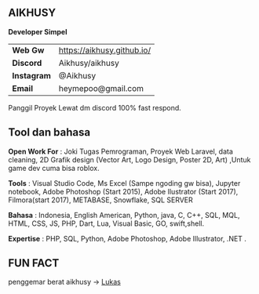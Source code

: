 ## AIKHUSY

**Developer Simpel**  
<table>
  <tr>
    <td><strong>Web Gw</strong></td>
    <td> <a href="https://aikhusy.github.io/">https://aikhusy.github.io/</a></td>
  </tr>
  <tr>
    <td><strong>Discord</strong></td>
    <td> Aikhusy/aikhusy</td>
  </tr>
  <tr>
    <td><strong>Instagram</strong></td>
    <td> @Aikhusy</td>
  </tr>
  <tr>
    <td><strong>Email</strong></td>
    <td> heymepoo@gmail.com</td>
  </tr>
</table>

Panggil Proyek Lewat dm discord 100% fast respond.

## Tool dan bahasa

**Open Work For** : Joki Tugas Pemrograman, Proyek Web Laravel, data cleaning, 2D Grafik design (Vector Art, Logo Design, Poster 2D, Art) ,Untuk game dev cuma bisa roblox.

**Tools** : Visual Studio Code, Ms Excel (Sampe ngoding gw bisa), Jupyter notebook, Adobe Photoshop (Start 2015), Adobe Ilustrator (Start 2017), Filmora(start 2017), METABASE, Snowflake, SQL SERVER

**Bahasa** : Indonesia, English American, Python, java, C, C++, SQL, MQL, HTML, CSS, JS, PHP, Dart, Lua, Visual Basic, GO, swift,shell.

**Expertise** : PHP, SQL, Python, Adobe Photoshop, Adobe Illustrator, .NET .

## FUN FACT 
penggemar berat aikhusy -> <a href="https://github.com/lukasvalentino971">Lukas</a></td>
